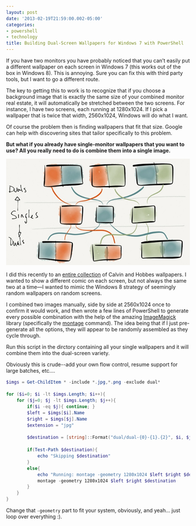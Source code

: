 ```yaml
---
layout: post
date: '2013-02-19T21:59:00.002-05:00'
categories:
- powershell
- technology
title: Building Dual-Screen Wallpapers for Windows 7 with PowerShell
---
```


If you have two monitors you have probably noticed that you can’t easily put a different wallpaper on each screen in Windows 7 (this works out of the box in Windows 8). This is annoying. Sure you can fix this with third party tools, but I want to go a different route.

The key to getting this to work is to recognize that if you choose a background image that is exactly the same size of your combined monitor real estate, it will automatically be stretched between the two screens. For instance, I have two screens, each running at 1280x1024. If I pick a wallpaper that is twice that width, 2560x1024, Windows will do what I want.

Of course the problem then is finding wallpapers that fit that size. Google can help with discovering sites that tailor specifically to this problem.

**But what if you already have single-monitor wallpapers that you want to use? All you really need to do is combine them into a single image.**

![](/assets/2013/blogger-image--1475083773.jpg)</a>

I did this recently to an [entire collection](http://www.reddit.com/r/pics/comments/qiir8/45_calvin_hobbes_wallpapers_optimized_for/) of Calvin and Hobbes wallpapers. I wanted to show a different comic on each screen, but not always the same two at a time—I wanted to mimic the Windows 8 strategy of seemingly random wallpapers on random screens. 

I combined two images manually, side by side at 2560x1024 once to confirm it would work, and then wrote a few lines of PowerShell to generate every possible combination with the help of the amazing [ImageMagick](http://www.imagemagick.org/) library (specifically the [montage](http://www.imagemagick.org/script/montage.php) command). The idea being that if I just pre-generate all the options, they will appear to be randomly assembled as they cycle through.

Run this script in the dirctory containing all your single wallpapers and it will combine them into the dual-screen variety.

Obviously this is crude--add your own flow control, resume support for large batches, etc....

```powershell
$imgs = Get-ChildItem * -include *.jpg,*.png -exclude dual*

for ($i=0; $i -lt $imgs.Length; $i++){ 
    for ($j=0; $j -lt $imgs.Length; $j++){ 
        if($i -eq $j){ continue; }
        $left = $imgs[$i].Name
        $right = $imgs[$j].Name
        $extension = "jpg"

        $destination = [string]::Format("dual/dual-{0}-{1}.{2}", $i, $j, $extension)

        if(Test-Path $destination){
            echo "Skipping $destination"
        }
        else{
            echo "Running: montage -geometry 1280x1024 $left $right $destination"
            montage -geometry 1280x1024 $left $right $destination
        }
    }
}
```

Change that `-geometry` part to fit your system, obviously, and yeah... just loop over everything :). 